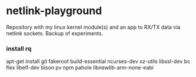 # netlink-playground
Repository with my linux kernel module(s) and an app to RX/TX data via netlink sockets. Backup of experiments.

### install rq
apt-get install git fakeroot build-essential ncurses-dev xz-utils libssl-dev bc flex libelf-dev bison pv npm pahole libnewlib-arm-none-eabi 
